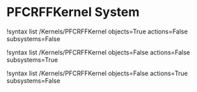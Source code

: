 <!-- MOOSE Documentation Stub: Remove this when content is added. -->


# PFCRFFKernel System

!syntax list /Kernels/PFCRFFKernel objects=True actions=False subsystems=False

!syntax list /Kernels/PFCRFFKernel objects=False actions=False subsystems=True

!syntax list /Kernels/PFCRFFKernel objects=False actions=True subsystems=False

